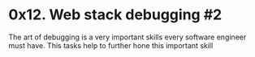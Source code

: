 # 0x12. Web stack debugging #2
The art of debugging is a very important skills every software engineer
must have. This tasks help to further hone this important skill

